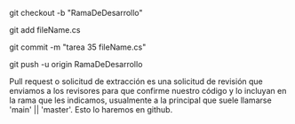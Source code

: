 <!-- PASO A PASO PARA REALIZAR TAREAS DE CÓDIGO -->

<!-- Crear una rama en donde hacer el trabajo propio. -->
git checkout -b "RamaDeDesarrollo"

<!-- Parados en ella, desarrollamos los archivos que se nos pidan. Al finalizar: -->
git add fileName.cs

<!-- Ya en el staging area podremos commitear los cambios. -->
git commit -m "tarea 35 fileName.cs"

<!-- Al ya confirmar los cambios en el repositorio local, deberemos hacerlo en el web--remoto (github)-->
git push -u origin RamaDeDesarrollo

<!-- Ya tenemos la rama con nuestros cambios en el repo web de github. Ahora toca la pull request-->

<!-- PULL REQUEST DE NUESTRA RAMA DE TRABAJO HACIA LA RAMA PRINCIPAL -->
Pull request o solicitud de extracción es una solicitud de revisión que enviamos a los revisores para que confirme nuestro código y lo incluyan en la rama que les indicamos, usualmente a la principal que suele llamarse 'main' || 'master'. Esto lo haremos en github.   
